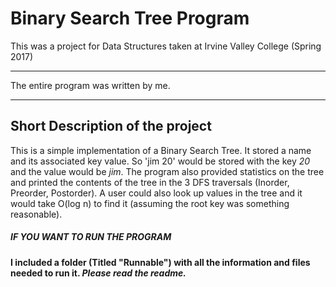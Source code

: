 # Binary Search Tree Program
This was a project for Data Structures taken at Irvine Valley College (Spring 2017)

************************************************
The entire program was written by me.
************************************************

Short Description of the project 
-------------------------------------------------------------
This is a simple implementation of a Binary Search Tree. It stored a name and its associated key value. So 'jim 20' would be stored with the key *20* and the value would be *jim*. The program also provided statistics on the tree and printed the contents of the tree in the 3 DFS traversals (Inorder, Preorder, Postorder). A user could also look up values in the tree and it would take O(log n) to find it (assuming the root key was something reasonable).

##### IF YOU WANT TO RUN THE PROGRAM #####

**I included a folder (Titled "Runnable") with all the information and files needed to run it. *Please read the readme.***







